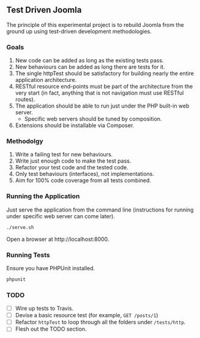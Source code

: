 ## Test Driven Joomla

The principle of this experimental project is to rebuild Joomla from the ground up using test-driven development methodologies.

### Goals

1. New code can be added as long as the existing tests pass.
2. New behaviours can be added as long there are tests for it.
3. The single httpTest should be satisfactory for building nearly the entire application architecture.
4. RESTful resource end-points must be part of the architecture from the very start (in fact, anything that is not navigation must use RESTful routes).
5. The application should be able to run just under the PHP built-in web server.
   - Specific web servers should be tuned by composition.
6. Extensions should be installable via Composer.

### Methodolgy

1. Write a failing test for new behaviours.
2. Write just enough code to make the test pass.
3. Refactor your test code and the tested code.
4. Only test behaviours (interfaces), not implementations.
5. Aim for 100% code coverage from all tests combined.

### Running the Application

Just serve the application from the command line (instructions for running under specific web server can come later).

```sh
./serve.sh
```

Open a browser at http://localhost:8000.

### Running Tests

Ensure you have PHPUnit installed.

```sh
phpunit
```

### TODO

* [ ] Wire up tests to Travis.
* [ ] Devise a basic resource test (for example, `GET /posts/1`)
* [ ] Refactor `httpTest` to loop through all the folders under `/tests/http`.
* [ ] Flesh out the TODO section.
